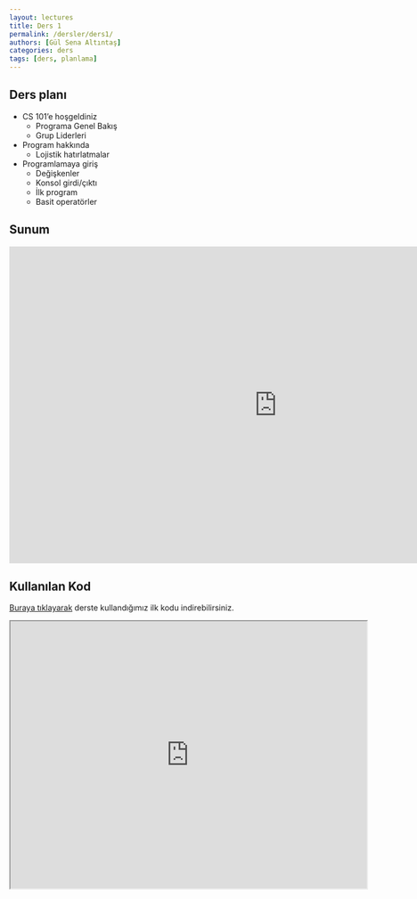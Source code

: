```yaml
---
layout: lectures
title: Ders 1
permalink: /dersler/ders1/
authors: [Gül Sena Altıntaş]
categories: ders
tags: [ders, planlama]
---
```


## Ders planı
- CS 101’e hoşgeldiniz
    - Programa Genel Bakış
    - Grup Liderleri
- Program hakkında
    - Lojistik hatırlatmalar
- Programlamaya giriş
    - Değişkenler
    - Konsol girdi/çıktı
    - İlk program
    - Basit operatörler

## Sunum
<iframe src="https://docs.google.com/presentation/d/e/2PACX-1vRdMvdjikwMEqNAO1U3epV6LSuZ475Y33uUlE0l14uCNYghsPV1Nfdck3PeJVcZErZkJ_W3oEOjn8Av/embed?start=false&loop=false&delayms=3000" frameborder="0" width="960" height="569" allowfullscreen="true" mozallowfullscreen="true" webkitallowfullscreen="true"></iframe>

## Kullanılan Kod
[Buraya tıklayarak](https://drive.google.com/file/d/1BM7uAzc38244TRJKf8MWoliApbLvp3h4/view?usp=sharing) derste kullandığımız ilk kodu indirebilirsiniz.

<iframe src="https://drive.google.com/file/d/1BM7uAzc38244TRJKf8MWoliApbLvp3h4/preview" width="640" height="480"></iframe>